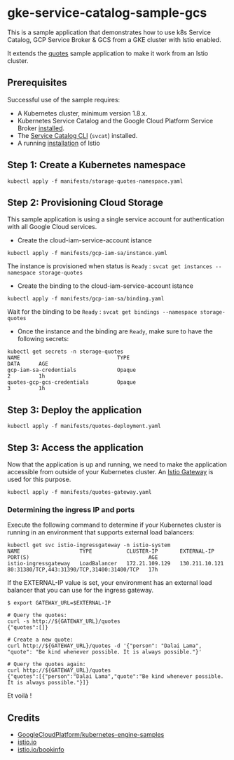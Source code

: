 # gke-service-catalog-sample-gcs
This is a sample application that demonstrates how to use k8s Service Catalog, GCP Service Broker &amp; GCS from a GKE cluster with Istio enabled.

It extends the [quotes](https://github.com/GoogleCloudPlatform/kubernetes-engine-samples/tree/master/service-catalog/cloud-storage) sample application to make it work from an Istio cluster.

## Prerequisites

Successful use of the sample requires:

*   A Kubernetes cluster, minimum version 1.8.x.
*   Kubernetes Service Catalog and the Google Cloud Platform Service Broker [installed](
    https://cloud.google.com/kubernetes-engine/docs/how-to/add-on/service-broker/install-service-catalog).
*   The [Service Catalog
    CLI](https://github.com/kubernetes-incubator/service-catalog/blob/master/docs/install.md#installing-the-service-catalog-cli)
    (`svcat`) installed.
*   A running [installation](https://istio.io/docs/setup/kubernetes/) of Istio

## Step 1: Create a Kubernetes namespace
```shell
kubectl apply -f manifests/storage-quotes-namespace.yaml
```

## Step 2: Provisioning Cloud Storage

This sample application is using a single service account for authentication with all Google Cloud services.

* Create the cloud-iam-service-account istance
```shell
kubectl apply -f manifests/gcp-iam-sa/instance.yaml
```
The instance is provisioned when status is `Ready` : ```svcat get instances --namespace storage-quotes```
* Create the binding to the cloud-iam-service-account istance
```shell
kubectl apply -f manifests/gcp-iam-sa/binding.yaml
```
Wait for the binding to be `Ready` : ```svcat get bindings --namespace storage-quotes```
* Once the instance and the binding are `Ready`, make sure to have the following secrets:
```
kubectl get secrets -n storage-quotes
NAME                               TYPE                                  DATA      AGE
gcp-iam-sa-credentials             Opaque                                2         1h
quotes-gcp-gcs-credentials         Opaque                                3         1h                                                                                                                                                                                                                                        
```
## Step 3: Deploy the application
```shell
kubectl apply -f manifests/quotes-deployment.yaml
```
## Step 3: Access the application
Now that the application is up and running, we need to make the application accessible from outside of your Kubernetes cluster. An [Istio Gateway](https://istio.io/docs/concepts/traffic-management/#gateways) is used for this purpose.
```shell
kubectl apply -f manifests/quotes-gateway.yaml
```
### Determining the ingress IP and ports
Execute the following command to determine if your Kubernetes cluster is running in an environment that supports external load balancers:
```shell
kubectl get svc istio-ingressgateway -n istio-system
NAME                   TYPE           CLUSTER-IP       EXTERNAL-IP     PORT(S)                                      AGE
istio-ingressgateway   LoadBalancer   172.21.109.129   130.211.10.121  80:31380/TCP,443:31390/TCP,31400:31400/TCP   17h
```
If the EXTERNAL-IP value is set, your environment has an external load balancer that you can use for the ingress gateway.

```$ export GATEWAY_URL=$EXTERNAL-IP```
```shell
# Query the quotes:
curl -s http://${GATEWAY_URL}/quotes
{"quotes":[]}
```
```shell
# Create a new quote:
curl http://${GATEWAY_URL}/quotes -d '{"person": "Dalai Lama", "quote": "Be kind whenever possible. It is always possible."}'

# Query the quotes again:
curl http://${GATEWAY_URL}/quotes
{"quotes":[{"person":"Dalai Lama","quote":"Be kind whenever possible. It is always possible."}]}
```

Et voilà !

## Credits

- [GoogleCloudPlatform/kubernetes-engine-samples](https://github.com/GoogleCloudPlatform/kubernetes-engine-samples/tree/master/service-catalog#application-service-account)
- [istio.io](https://istio.io/docs/reference/config/networking/v1alpha3)
- [istio.io/bookinfo](https://istio.io/docs/examples/bookinfo/)
